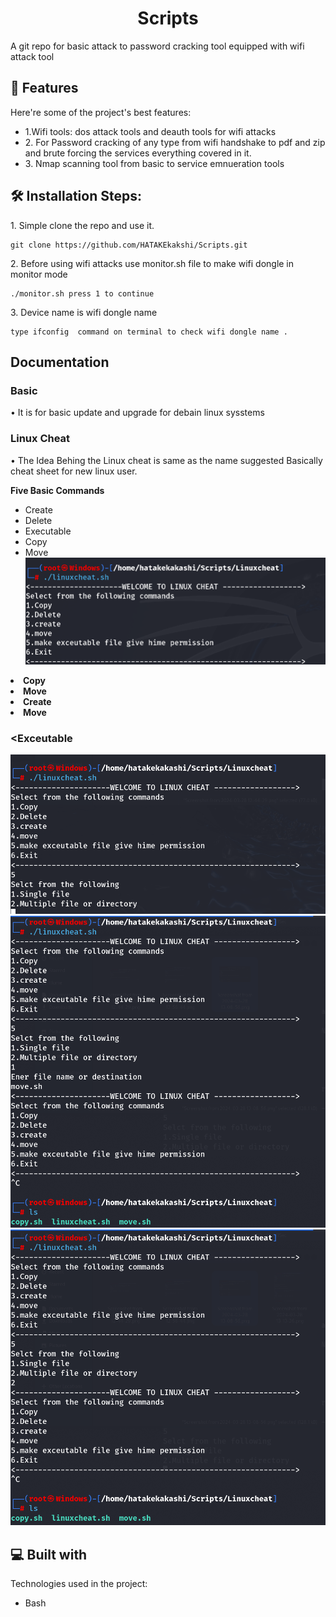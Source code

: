 <h1 id="title" align="center">Scripts</h1>

<p id="description">A git repo for basic attack to password cracking tool equipped with wifi attack tool</p>

  
  
<h2>🧐 Features</h2>

Here're some of the project's best features:

*   1.Wifi tools: dos attack tools and deauth tools for wifi attacks
*   2\. For Password cracking of any type from wifi handshake to pdf and zip and brute forcing the services everything covered in it.
*   3\. Nmap scanning tool from basic to service emnueration tools

<h2>🛠️ Installation Steps:</h2>

<p>1. Simple clone the repo and use it.</p>

```
git clone https://github.com/HATAKEkakshi/Scripts.git
```

<p>2. Before using wifi attacks use monitor.sh file to make wifi dongle in monitor mode</p>

```
./monitor.sh press 1 to continue
```

<p>3. Device name is wifi dongle name</p>

```
type ifconfig  command on terminal to check wifi dongle name .
```
<h2>Documentation</h2>
  <h3>Basic</h3>
  <p> • It is for basic update and upgrade for debain linux sysstems</p>
  <h3> Linux Cheat</h3>
  <p> • The Idea Behing the Linux cheat is same as the name suggested Basically cheat sheet for new linux user. </p>
  <p><strong>Five Basic Commands</strong></p>
  <ul>
    <li>Create</li>
    <li>Delete</li>
    <li>Executable</li>
    <li>Copy</li>
    <li>Move</li>
     <img src = "Images/Linuxcheatdashboard.png" alt="Linux cheat dashboard">
  </ul>
    <li><strong>Copy</strong></li>
    <li><strong>Move</strong></li>
    <li><strong>Create</strong></li>
    <li><strong>Move</strong></li>
    <h3><<strong>Exceutable</strong></h3>
      <img src = "Images/exceutabledashboard.png" alt="exceuatble dashboard">
      <img src = "Images/excetuablesinglefile.png	" alt="Single file">
      <img src = "Images/executablemultiple file.png" alt="Multiple file">
 
<h2>💻 Built with</h2>

Technologies used in the project:

*   Bash
